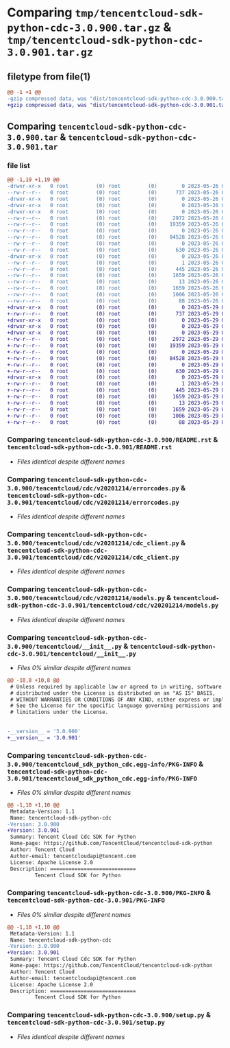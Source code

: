 # Comparing `tmp/tencentcloud-sdk-python-cdc-3.0.900.tar.gz` & `tmp/tencentcloud-sdk-python-cdc-3.0.901.tar.gz`

## filetype from file(1)

```diff
@@ -1 +1 @@
-gzip compressed data, was "dist/tencentcloud-sdk-python-cdc-3.0.900.tar", last modified: Fri May 26 02:12:58 2023, max compression
+gzip compressed data, was "dist/tencentcloud-sdk-python-cdc-3.0.901.tar", last modified: Mon May 29 02:21:41 2023, max compression
```

## Comparing `tencentcloud-sdk-python-cdc-3.0.900.tar` & `tencentcloud-sdk-python-cdc-3.0.901.tar`

### file list

```diff
@@ -1,19 +1,19 @@
-drwxr-xr-x   0 root         (0) root         (0)        0 2023-05-26 02:12:58.000000 tencentcloud-sdk-python-cdc-3.0.900/
--rw-r--r--   0 root         (0) root         (0)      737 2023-05-26 02:12:58.000000 tencentcloud-sdk-python-cdc-3.0.900/README.rst
-drwxr-xr-x   0 root         (0) root         (0)        0 2023-05-26 02:12:58.000000 tencentcloud-sdk-python-cdc-3.0.900/tencentcloud/
-drwxr-xr-x   0 root         (0) root         (0)        0 2023-05-26 02:12:58.000000 tencentcloud-sdk-python-cdc-3.0.900/tencentcloud/cdc/
-drwxr-xr-x   0 root         (0) root         (0)        0 2023-05-26 02:12:58.000000 tencentcloud-sdk-python-cdc-3.0.900/tencentcloud/cdc/v20201214/
--rw-r--r--   0 root         (0) root         (0)     2972 2023-05-26 02:12:58.000000 tencentcloud-sdk-python-cdc-3.0.900/tencentcloud/cdc/v20201214/errorcodes.py
--rw-r--r--   0 root         (0) root         (0)    19359 2023-05-26 02:12:58.000000 tencentcloud-sdk-python-cdc-3.0.900/tencentcloud/cdc/v20201214/cdc_client.py
--rw-r--r--   0 root         (0) root         (0)        0 2023-05-26 02:12:58.000000 tencentcloud-sdk-python-cdc-3.0.900/tencentcloud/cdc/v20201214/__init__.py
--rw-r--r--   0 root         (0) root         (0)    84528 2023-05-26 02:12:58.000000 tencentcloud-sdk-python-cdc-3.0.900/tencentcloud/cdc/v20201214/models.py
--rw-r--r--   0 root         (0) root         (0)        0 2023-05-26 02:12:58.000000 tencentcloud-sdk-python-cdc-3.0.900/tencentcloud/cdc/__init__.py
--rw-r--r--   0 root         (0) root         (0)      630 2023-05-26 02:12:58.000000 tencentcloud-sdk-python-cdc-3.0.900/tencentcloud/__init__.py
-drwxr-xr-x   0 root         (0) root         (0)        0 2023-05-26 02:12:58.000000 tencentcloud-sdk-python-cdc-3.0.900/tencentcloud_sdk_python_cdc.egg-info/
--rw-r--r--   0 root         (0) root         (0)        1 2023-05-26 02:12:58.000000 tencentcloud-sdk-python-cdc-3.0.900/tencentcloud_sdk_python_cdc.egg-info/dependency_links.txt
--rw-r--r--   0 root         (0) root         (0)      445 2023-05-26 02:12:58.000000 tencentcloud-sdk-python-cdc-3.0.900/tencentcloud_sdk_python_cdc.egg-info/SOURCES.txt
--rw-r--r--   0 root         (0) root         (0)     1659 2023-05-26 02:12:58.000000 tencentcloud-sdk-python-cdc-3.0.900/tencentcloud_sdk_python_cdc.egg-info/PKG-INFO
--rw-r--r--   0 root         (0) root         (0)       13 2023-05-26 02:12:58.000000 tencentcloud-sdk-python-cdc-3.0.900/tencentcloud_sdk_python_cdc.egg-info/top_level.txt
--rw-r--r--   0 root         (0) root         (0)     1659 2023-05-26 02:12:58.000000 tencentcloud-sdk-python-cdc-3.0.900/PKG-INFO
--rw-r--r--   0 root         (0) root         (0)     1006 2023-05-26 02:12:58.000000 tencentcloud-sdk-python-cdc-3.0.900/setup.py
--rw-r--r--   0 root         (0) root         (0)       88 2023-05-26 02:12:58.000000 tencentcloud-sdk-python-cdc-3.0.900/setup.cfg
+drwxr-xr-x   0 root         (0) root         (0)        0 2023-05-29 02:21:41.000000 tencentcloud-sdk-python-cdc-3.0.901/
+-rw-r--r--   0 root         (0) root         (0)      737 2023-05-29 02:21:41.000000 tencentcloud-sdk-python-cdc-3.0.901/README.rst
+drwxr-xr-x   0 root         (0) root         (0)        0 2023-05-29 02:21:41.000000 tencentcloud-sdk-python-cdc-3.0.901/tencentcloud/
+drwxr-xr-x   0 root         (0) root         (0)        0 2023-05-29 02:21:41.000000 tencentcloud-sdk-python-cdc-3.0.901/tencentcloud/cdc/
+drwxr-xr-x   0 root         (0) root         (0)        0 2023-05-29 02:21:41.000000 tencentcloud-sdk-python-cdc-3.0.901/tencentcloud/cdc/v20201214/
+-rw-r--r--   0 root         (0) root         (0)     2972 2023-05-29 02:21:41.000000 tencentcloud-sdk-python-cdc-3.0.901/tencentcloud/cdc/v20201214/errorcodes.py
+-rw-r--r--   0 root         (0) root         (0)    19359 2023-05-29 02:21:41.000000 tencentcloud-sdk-python-cdc-3.0.901/tencentcloud/cdc/v20201214/cdc_client.py
+-rw-r--r--   0 root         (0) root         (0)        0 2023-05-29 02:21:41.000000 tencentcloud-sdk-python-cdc-3.0.901/tencentcloud/cdc/v20201214/__init__.py
+-rw-r--r--   0 root         (0) root         (0)    84528 2023-05-29 02:21:41.000000 tencentcloud-sdk-python-cdc-3.0.901/tencentcloud/cdc/v20201214/models.py
+-rw-r--r--   0 root         (0) root         (0)        0 2023-05-29 02:21:41.000000 tencentcloud-sdk-python-cdc-3.0.901/tencentcloud/cdc/__init__.py
+-rw-r--r--   0 root         (0) root         (0)      630 2023-05-29 02:21:41.000000 tencentcloud-sdk-python-cdc-3.0.901/tencentcloud/__init__.py
+drwxr-xr-x   0 root         (0) root         (0)        0 2023-05-29 02:21:41.000000 tencentcloud-sdk-python-cdc-3.0.901/tencentcloud_sdk_python_cdc.egg-info/
+-rw-r--r--   0 root         (0) root         (0)        1 2023-05-29 02:21:41.000000 tencentcloud-sdk-python-cdc-3.0.901/tencentcloud_sdk_python_cdc.egg-info/dependency_links.txt
+-rw-r--r--   0 root         (0) root         (0)      445 2023-05-29 02:21:41.000000 tencentcloud-sdk-python-cdc-3.0.901/tencentcloud_sdk_python_cdc.egg-info/SOURCES.txt
+-rw-r--r--   0 root         (0) root         (0)     1659 2023-05-29 02:21:41.000000 tencentcloud-sdk-python-cdc-3.0.901/tencentcloud_sdk_python_cdc.egg-info/PKG-INFO
+-rw-r--r--   0 root         (0) root         (0)       13 2023-05-29 02:21:41.000000 tencentcloud-sdk-python-cdc-3.0.901/tencentcloud_sdk_python_cdc.egg-info/top_level.txt
+-rw-r--r--   0 root         (0) root         (0)     1659 2023-05-29 02:21:41.000000 tencentcloud-sdk-python-cdc-3.0.901/PKG-INFO
+-rw-r--r--   0 root         (0) root         (0)     1006 2023-05-29 02:21:41.000000 tencentcloud-sdk-python-cdc-3.0.901/setup.py
+-rw-r--r--   0 root         (0) root         (0)       88 2023-05-29 02:21:41.000000 tencentcloud-sdk-python-cdc-3.0.901/setup.cfg
```

### Comparing `tencentcloud-sdk-python-cdc-3.0.900/README.rst` & `tencentcloud-sdk-python-cdc-3.0.901/README.rst`

 * *Files identical despite different names*

### Comparing `tencentcloud-sdk-python-cdc-3.0.900/tencentcloud/cdc/v20201214/errorcodes.py` & `tencentcloud-sdk-python-cdc-3.0.901/tencentcloud/cdc/v20201214/errorcodes.py`

 * *Files identical despite different names*

### Comparing `tencentcloud-sdk-python-cdc-3.0.900/tencentcloud/cdc/v20201214/cdc_client.py` & `tencentcloud-sdk-python-cdc-3.0.901/tencentcloud/cdc/v20201214/cdc_client.py`

 * *Files identical despite different names*

### Comparing `tencentcloud-sdk-python-cdc-3.0.900/tencentcloud/cdc/v20201214/models.py` & `tencentcloud-sdk-python-cdc-3.0.901/tencentcloud/cdc/v20201214/models.py`

 * *Files identical despite different names*

### Comparing `tencentcloud-sdk-python-cdc-3.0.900/tencentcloud/__init__.py` & `tencentcloud-sdk-python-cdc-3.0.901/tencentcloud/__init__.py`

 * *Files 0% similar despite different names*

```diff
@@ -10,8 +10,8 @@
 # Unless required by applicable law or agreed to in writing, software
 # distributed under the License is distributed on an "AS IS" BASIS,
 # WITHOUT WARRANTIES OR CONDITIONS OF ANY KIND, either express or implied.
 # See the License for the specific language governing permissions and
 # limitations under the License.
 
 
-__version__ = '3.0.900'
+__version__ = '3.0.901'
```

### Comparing `tencentcloud-sdk-python-cdc-3.0.900/tencentcloud_sdk_python_cdc.egg-info/PKG-INFO` & `tencentcloud-sdk-python-cdc-3.0.901/tencentcloud_sdk_python_cdc.egg-info/PKG-INFO`

 * *Files 0% similar despite different names*

```diff
@@ -1,10 +1,10 @@
 Metadata-Version: 1.1
 Name: tencentcloud-sdk-python-cdc
-Version: 3.0.900
+Version: 3.0.901
 Summary: Tencent Cloud Cdc SDK for Python
 Home-page: https://github.com/TencentCloud/tencentcloud-sdk-python
 Author: Tencent Cloud
 Author-email: tencentcloudapi@tencent.com
 License: Apache License 2.0
 Description: ============================
         Tencent Cloud SDK for Python
```

### Comparing `tencentcloud-sdk-python-cdc-3.0.900/PKG-INFO` & `tencentcloud-sdk-python-cdc-3.0.901/PKG-INFO`

 * *Files 0% similar despite different names*

```diff
@@ -1,10 +1,10 @@
 Metadata-Version: 1.1
 Name: tencentcloud-sdk-python-cdc
-Version: 3.0.900
+Version: 3.0.901
 Summary: Tencent Cloud Cdc SDK for Python
 Home-page: https://github.com/TencentCloud/tencentcloud-sdk-python
 Author: Tencent Cloud
 Author-email: tencentcloudapi@tencent.com
 License: Apache License 2.0
 Description: ============================
         Tencent Cloud SDK for Python
```

### Comparing `tencentcloud-sdk-python-cdc-3.0.900/setup.py` & `tencentcloud-sdk-python-cdc-3.0.901/setup.py`

 * *Files identical despite different names*


